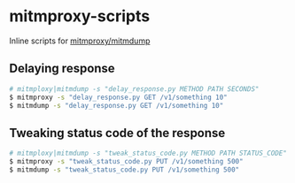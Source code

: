 # mitmproxy-scripts

Inline scripts for [mitmproxy/mitmdump](https://mitmproxy.org/)

## Delaying response

```sh
# mitmploxy|mitmdump -s "delay_response.py METHOD PATH SECONDS"
$ mitmproxy -s "delay_response.py GET /v1/something 10"
$ mitmdump -s "delay_response.py GET /v1/something 10"
```

## Tweaking status code of the response

```sh
# mitmploxy|mitmdump -s "tweak_status_code.py METHOD PATH STATUS_CODE"
$ mitmproxy -s "tweak_status_code.py PUT /v1/something 500"
$ mitmdump -s "tweak_status_code.py PUT /v1/something 500"
```
